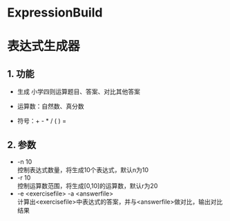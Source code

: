 # ExpressionBuild
# 表达式生成器
## 1. 功能
* 生成 小学四则运算题目、答案、对比其他答案

* 运算数：自然数、真分数

* 符号：+ - * / ( ) =

## 2. 参数
* -n 10  
控制表达式数量，将生成10个表达式，默认n为10
* -r 10  
控制运算数范围，将生成[0,10]的运算数，默认r为20
* -e \<exercisefile\> -a \<answerfile\>   
计算出\<exercisefile\>中表达式的答案，并与\<answerfile\>做对比，输出对比结果